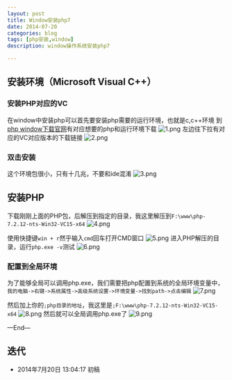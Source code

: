 ```yaml
---
layout: post
title: Window安装php7
date: 2014-07-20
categories: blog
tags: [php安装,window]
description: window操作系统安装php7

---
```


## 安装环境（Microsoft Visual C++）

### 安装PHP对应的VC
在window中安装php可以首先要安装php需要的运行环境，也就是c,c++环境
到[php window下载官网](https://windows.php.net/download)有对应想要的php和运行环境下载
![1.png](/source/images/window-php-install/1.png)
左边往下拉有对应的VC对应版本的下载链接
![2.png](/source/images/window-php-install/2.png)

### 双击安装
这个环境包很小，只有十几兆，不要和ide混淆
![3.png](/source/images/window-php-install/3.png)

## 安装PHP
下载刚刚上面的PHP包，后解压到指定的目录，我这里解压到`F:\www\php-7.2.12-nts-Win32-VC15-x64`
![4.png](/source/images/window-php-install/4.png)

使用快捷键`win + r`然乎输入`cmd`回车打开CMD窗口
![5.png](/source/images/window-php-install/5.png)
进入PHP解压的目录，运行`php.exe -v`测试
![6.png](/source/images/window-php-install/6.png)

### 配置到全局环境
为了能够全局可以调用php.exe，我们需要把php配置到系统的全局环境变量中，
`我的电脑->右键->系统属性->高级系统设置->环境变量->找到path->点击编辑`
![7.png](/source/images/window-php-install/7.png)

然后加上你的`;php目录的地址`，我这里是`;F:\www\php-7.2.12-nts-Win32-VC15-x64`
![8.png](/source/images/window-php-install/8.png)
然后就可以全局调用php.exe了
![9.png](/source/images/window-php-install/9.png)




—End—

## 迭代


* 2014年7月20日 13:04:17 初稿



